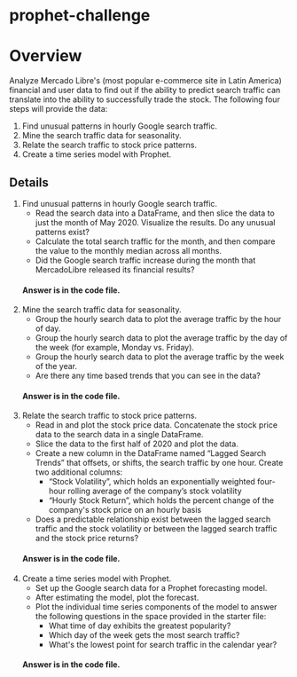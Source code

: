 # prophet-challenge
# Overview #
Analyze Mercado Libre's (most popular e-commerce site in Latin America) financial and user data to find out if the ability to predict search traffic can translate into the ability to successfully trade the stock. The following four steps will provide the data:
1. Find unusual patterns in hourly Google search traffic.
2. Mine the search traffic data for seasonality.
3. Relate the search traffic to stock price patterns.
4. Create a time series model with Prophet.

## Details ##
1. Find unusual patterns in hourly Google search traffic.
   - Read the search data into a DataFrame, and then slice the data to just the month of May 2020. Visualize the results. Do any unusual patterns exist?
   - Calculate the total search traffic for the month, and then compare the value to the monthly median across all months.
   - Did the Google search traffic increase during the month that MercadoLibre released its financial results?
    #### Answer is in the code file. ####
2. Mine the search traffic data for seasonality.
   - Group the hourly search data to plot the average traffic by the hour of day. 
   - Group the hourly search data to plot the average traffic by the day of the week (for example, Monday vs. Friday). 
   - Group the hourly search data to plot the average traffic by the week of the year. 
   - Are there any time based trends that you can see in the data?
    #### Answer is in the code file. ####
3. Relate the search traffic to stock price patterns.
   - Read in and plot the stock price data. Concatenate the stock price data to the search data in a single DataFrame.
   - Slice the data to the first half of 2020 and plot the data.
   - Create a new column in the DataFrame named “Lagged Search Trends” that offsets, or shifts, the search traffic by one hour. Create two additional columns:
     - “Stock Volatility”, which holds an exponentially weighted four-hour rolling average of the company’s stock volatility
     - “Hourly Stock Return”, which holds the percent change of the company's stock price on an hourly basis
   - Does a predictable relationship exist between the lagged search traffic and the stock volatility or between the lagged search traffic and the stock price returns?
    #### Answer is in the code file. ####
4. Create a time series model with Prophet.
   - Set up the Google search data for a Prophet forecasting model.
   - After estimating the model, plot the forecast.
   - Plot the individual time series components of the model to answer the following questions in the space provided in the starter file:
     - What time of day exhibits the greatest popularity?
     - Which day of the week gets the most search traffic?
     - What's the lowest point for search traffic in the calendar year?
    #### Answer is in the code file. #### 
